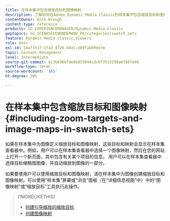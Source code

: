 ```yaml
---
title: 在样本集中包含缩放目标和图像映射
description: 了解如何在Adobe Dynamic Media Classic的样本集中包含缩放目标和图像映射。
contentOwner: Rick Brough
content-type: reference
products: SG_EXPERIENCEMANAGER/Dynamic-Media-Classic
geptopics: SG_SCENESEVENONDEMAND_PK/categories/swatch_sets
feature: Dynamic Media Classic,Viewers
role: User
exl-id: 1eaffe17-1fa3-4726-b0a1-369fabb9ee7e
topic: Content Management
level: Intermediate
source-git-commit: bc3b696bfde0ed55894cdcbf3533299ae7697e98
workflow-type: tm+mt
source-wordcount: '165'
ht-degree: 30%

---
```


# 在样本集中包含缩放目标和图像映射{#including-zoom-targets-and-image-maps-in-swatch-sets}

如果在样本集中为图像定义缩放目标和图像映射，这些目标和映射会显示在样本集查看器中。例如，用户可以在样本集查看器中选择一个图像映射，然后在您的网站上打开一个新页面，其中包含有关某个项目的信息。 用户可以在样本集查看器中选择目标缩略图图像，并自动缩放到图像的一部分。

如果要使用户可以使用缩放目标和图像映射，请在样本集中为图像创建缩放目标和图像映射。可以使用“样本集”屏幕或“浏览”面板（在“详细信息视图”中）中的“图像映射”或“缩放目标”工具执行此操作。

>[!MORELIKETHIS]
>
>* [创建引导缩放的缩放目标](creating-zoom-targets-guided-zoom.md#creating_zoom_targets_for_guided_zoom)
>* [创建图像映射](creating-image-maps.md#creating_image_maps)
